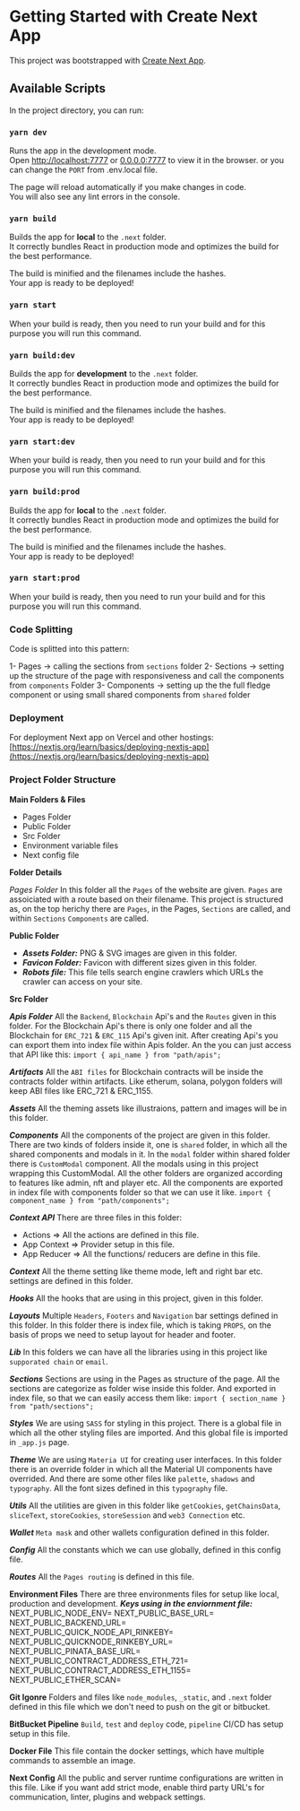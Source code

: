# Getting Started with Create Next App

This project was bootstrapped with [Create Next App](https://nextjs.org/learn/basics/create-nextjs-app).

## Available Scripts

In the project directory, you can run:

### `yarn dev`

Runs the app in the development mode.\
Open [http://localhost:7777](http://localhost:7777) or [0.0.0.0:7777](0.0.0.0:7777) to view it in the browser. or you can change the `PORT` from .env.local file.

The page will reload automatically if you make changes in code.\
You will also see any lint errors in the console.

### `yarn build`

Builds the app for **local** to the `.next` folder.\
It correctly bundles React in production mode and optimizes the build for the best performance.

The build is minified and the filenames include the hashes.\
Your app is ready to be deployed!

### `yarn start`

When your build is ready, then you need to run your build and for this purpose you will run this command.

### `yarn build:dev`

Builds the app for **development** to the `.next` folder.\
It correctly bundles React in production mode and optimizes the build for the best performance.

The build is minified and the filenames include the hashes.\
Your app is ready to be deployed!

### `yarn start:dev`

When your build is ready, then you need to run your build and for this purpose you will run this command.

### `yarn build:prod`

Builds the app for **local** to the `.next` folder.\
It correctly bundles React in production mode and optimizes the build for the best performance.

The build is minified and the filenames include the hashes.\
Your app is ready to be deployed!

### `yarn start:prod`

When your build is ready, then you need to run your build and for this purpose you will run this command.

### Code Splitting

Code is splitted into this pattern:

1- Pages -> calling the sections from `sections` folder
2- Sections -> setting up the structure of the page with responsiveness and call the components from `components` Folder
3- Components -> setting up the the full fledge component or using small shared components from `shared` folder

### Deployment

For deployment Next app on Vercel and other hostings: [https://nextjs.org/learn/basics/deploying-nextjs-app](https://nextjs.org/learn/basics/deploying-nextjs-app)

### Project Folder Structure

**Main Folders & Files**

- Pages Folder
- Public Folder
- Src Folder
- Environment variable files
- Next config file

**Folder Details**

_Pages Folder_
In this folder all the `Pages` of the website are given. `Pages` are assoiciated with a route based on their filename. This project is structured as, on the top herichy there are `Pages`, in the Pages, `Sections` are called, and within `Sections` `Components` are called.

**Public Folder**

- **_Assets Folder:_** PNG & SVG images are given in this folder.
- **_Favicon Folder:_** Favicon with different sizes given in this folder.
- **_Robots file:_** This file tells search engine crawlers which URLs the crawler can access on your site.

**Src Folder**

**_Apis Folder_**
All the `Backend`, `Blockchain` Api's and the `Routes` given in this folder. For the Blockchain Api's there is only one folder and all the Blockchain for `ERC_721` & `ERC_115` Api's given init.
After creating Api's you can export them into index file within Apis folder. An the you can just access that API like this:
`import { api_name } from "path/apis";`

**_Artifacts_**
All the `ABI files` for Blockchain contracts will be inside the contracts folder within artifacts. Like etherum, solana, polygon folders will keep ABI files like ERC_721 & ERC_1155.

**_Assets_**
All the theming assets like illustraions, pattern and images will be in this folder.

**_Components_**
All the components of the project are given in this folder. There are two kinds of folders inside it, one is `shared` folder, in which all the shared components and modals in it.
In the `modal` folder within shared folder there is `CustomModal` component. All the modals using in this project wrapping this CustomModal.
All the other folders are organized according to features like admin, nft and player etc.
All the components are exported in index file with components folder so that we can use it like.
`import { component_name } from "path/components";`

**_Context API_**
There are three files in this folder:

- Actions => All the actions are defined in this file.
- App Context => Provider setup in this file.
- App Reducer => All the functions/ reducers are define in this file.

**_Context_**
All the theme setting like theme mode, left and right bar etc. settings are defined in this folder.

**_Hooks_**
All the hooks that are using in this project, given in this folder.

**_Layouts_**
Multiple `Headers`, `Footers` and `Navigation` bar settings defined in this folder. In this folder there is index file, which is taking `PROPS`, on the basis of props we need to setup layout for header and footer.

**_Lib_**
In this folders we can have all the libraries using in this project like `supporated chain` or `email`.

**_Sections_**
Sections are using in the Pages as structure of the page. All the sections are categorize as folder wise inside this folder. And exported in index file, so that we can easily access them like:
`import { section_name } from "path/sections";`

**_Styles_**
We are using `SASS` for styling in this project. There is a global file in which all the other styling files are imported. And this global file is imported in `_app.js` page.

**_Theme_**
We are using `Materia UI` for creating user interfaces. In this folder there is an override folder in which all the Material UI components have overrided. And there are some other files like `palette`, `shadows` and `typography`. All the font sizes defined in this `typography` file.

**_Utils_**
All the utilities are given in this folder like `getCookies`, `getChainsData`, `sliceText`, `storeCookies`, `storeSession` and `web3 Connection` etc.

**_Wallet_**
`Meta mask` and other wallets configuration defined in this folder.

**_Config_**
All the constants which we can use globally, defined in this config file.

**_Routes_**
All the `Pages routing` is defined in this file.

**Environment Files**
There are three environments files for setup like local, production and development.
**_Keys using in the enviornment file:_**
NEXT_PUBLIC_NODE_ENV=
NEXT_PUBLIC_BASE_URL=
NEXT_PUBLIC_BACKEND_URL=
NEXT_PUBLIC_QUICK_NODE_API_RINKEBY=
NEXT_PUBLIC_QUICKNODE_RINKEBY_URL=
NEXT_PUBLIC_PINATA_BASE_URL=
NEXT_PUBLIC_CONTRACT_ADDRESS_ETH_721=
NEXT_PUBLIC_CONTRACT_ADDRESS_ETH_1155=
NEXT_PUBLIC_ETHER_SCAN=

**Git Igonre**
Folders and files like `node_modules`, `_static`, and `.next` folder defined in this file which we don't need to push on the git or bitbucket.

**BitBucket Pipeline**
`Build`, `test` and `deploy` code, `pipeline` CI/CD has setup setup in this file.

**Docker File**
This file contain the docker settings, which have multiple commands to assemble an image.

**Next Config**
All the public and server runtime configurations are written in this file. Like if you want add strict mode, enable third party URL's for communication, linter, plugins and webpack settings.
